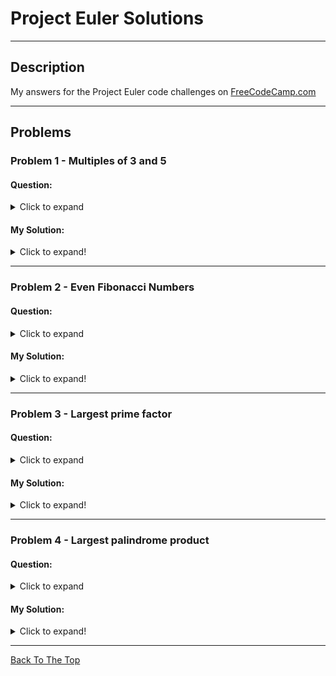 # Project Euler Solutions

---

## Description

My answers for the Project Euler code challenges on [FreeCodeCamp.com](https://www.freecodecamp.org/learn/coding-interview-prep/#project-euler)

---

## Problems

### Problem 1 - Multiples of 3 and 5

#### Question: </br>

<details>
  <summary>Click to expand</summary>

> If we list all the natural numbers below 10 that are multiples of 3 or 5, we get 3, 5, 6 and 9. The sum of these multiples is 23.</br></br>Find the sum of all the multiples of 3 or 5 below the provided parameter value number.

</details>

#### My Solution: </br>

<details>
  <summary>Click to expand!</summary>
  
```javascript
function multiplesOf3and5(number) {
  let result = 0;
  for (let i = 0; i < number; i++) {
    if (i % 3 === 0 || i % 5 === 0) {
      result += i;
    }
  }
  return result;
}

multiplesOf3and5(1000);

````
</details>

---

### Problem 2 - Even Fibonacci Numbers

#### Question: </br>

<details>
<summary>Click to expand</summary>

> Each new term in the Fibonacci sequence is generated by adding the previous two terms. By starting with 1 and 2, the first 10 terms will be:</br></br>1, 2, 3, 5, 8, 13, 21, 34, 55, 89, ...</br></br>Find the sum of all the multiples of 3 or 5 below the provided parameter value number.

</details>

#### My Solution: </br>

<details>
<summary>Click to expand!</summary>

```javascript
function fiboEvenSum(n) {
  let n1 = 1;
  let n2 = n1;
  let evenSum = 0;
  for (let i = 0; i < n; i++) {
    let sum = n1 + n2;
    if (sum > n) {
      break;
    } else if (sum % 2 === 0) {
      evenSum += sum;
    }
    n1 = n2;
    n2 = sum;
  }
  return evenSum;
}

fiboEvenSum(10);
````

</details>

---

### Problem 3 - Largest prime factor

#### Question: </br>

<details>
<summary>Click to expand</summary>

> The prime factors of 13195 are 5, 7, 13 and 29.</br></br>What is the largest prime factor of the given number?

</details>

#### My Solution: </br>

<details>
<summary>Click to expand!</summary>

```javascript
function largestPrimeFactor(number) {
  const primeFactors = [];
  for (let i = 1; i <= number; i++) {
    if (number % i === 0) {
      let facStorage = [];
      for (let j = 1; j <= i; j++) {
        if (i % j === 0) {
          facStorage.push(j);
        }
      }
      if (facStorage.length <= 2) {
        primeFactors.push(i);
      }
    }
  }
  return primeFactors[primeFactors.length - 1];
}

largestPrimeFactor(13195);
```

</details>

---

### Problem 4 - Largest palindrome product

#### Question: </br>

<details>
<summary>Click to expand</summary>

> A palindromic number reads the same both ways. The largest palindrome made from the product of two 2-digit numbers is 9009 = 91 × 99.</br></br>Find the largest palindrome made from the product of two n-digit numbers.

</details>

#### My Solution: </br>

<details>
<summary>Click to expand!</summary>

```javascript
const palindromeFinder = (numStr) => {
  if (numStr.length <= 1) return true;

  if (numStr[0] === numStr[numStr.length - 1]) {
    return palindromeFinder(numStr.slice(1, numStr.length - 1));
  } else return false;
};

const largestPalindromeProduct = (n) => {
  let num = 10 ** n - 1;
  let maxPal = 0;

  for (let i = num; i > 0; i--) {
    for (let j = i; j > 0; j--) {
      let product = j * i;
      if (palindromeFinder(product.toString())) {
        if (product > maxPal) maxPal = product;
      }
    }
  }
  return maxPal;
};

largestPalindromeProduct(2);
```

</details>

---

[Back To The Top](#project-euler-solutions)
